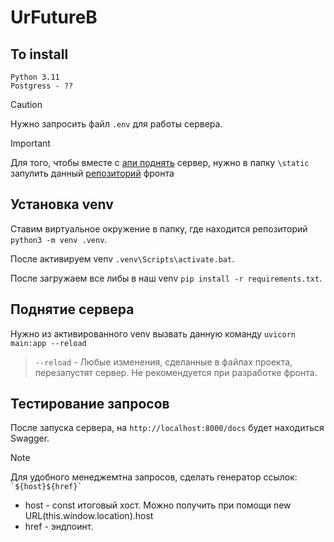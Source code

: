 # UrFutureB

## To install
```
Python 3.11
Postgress - ??
```

> [!CAUTION]
> Нужно запросить файл `.env` для работы сервера.

> [!IMPORTANT]
> Для того, чтобы вместе с [апи поднять](#%D0%BF%D0%BE%D0%B4%D0%BD%D1%8F%D1%82%D0%B8%D0%B5-%D1%81%D0%B5%D1%80%D0%B2%D0%B5%D1%80%D0%B0) сервер, нужно в папку `\static` запулить данный [репозиторий](https://github.com/xa1era-dev/UrFutureF) фронта

## Установка venv
  Ставим виртуальное окружение в папку, где находится репозиторий `python3 -m venv .venv`.
  
  После активируем venv `.venv\Scripts\activate.bat`.
  
  После загружаем все либы в наш venv `pip install -r requirements.txt`.


## Поднятие сервера
 Нужно из активированного venv вызвать данную команду `uvicorn main:app --reload`

 > `--reload` - Любые изменения, сделанные в файлах проекта, перезапустят сервер. Не рекомендуется при разработке фронта.

 ## Тестирование запросов
После запуска сервера, на `http://localhost:8000/docs` будет находиться Swagger.



> [!NOTE]
> Для удобного менеджемтна запросов, сделать генератор ссылок:
> ``` `${host}${href}` ``` 
> - host - const итоговый хост. Можно получить при помощи new URL(this.window.location).host
> - href - эндпоинт.
